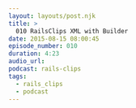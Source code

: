 ```yaml
---
layout: layouts/post.njk
title: >
  010 RailsClips XML with Builder
date: 2015-08-15 08:00:45
episode_number: 010
duration: 4:23
audio_url:
podcast: rails-clips
tags:
  - rails_clips
  - podcast
---
```

